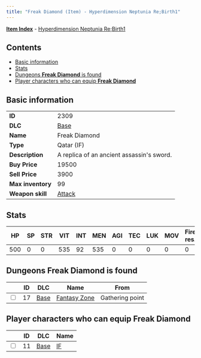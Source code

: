 ```yaml
---
title: "Freak Diamond (Item) - Hyperdimension Neptunia Re;Birth1"
---
```


[**Item Index**](/neptunia/rb1/item/index.html) - [Hyperdimension Neptunia Re;Birth1](/neptunia/rb1)

## Contents

- [Basic information](#basic-information)
- [Stats](#stats)
- [Dungeons **Freak Diamond** is found](#dungeons-freak-diamond-is-found)
- [Player characters who can equip **Freak Diamond**](#player-characters-who-can-equip-freak-diamond)

## Basic information

|   |   |
| -- | -- |
| **ID** | 2309 |
| **DLC** | [Base](/neptunia/rb1/dlc/1-base.html) |
| **Name** | Freak Diamond |
| **Type** | Qatar (IF) |
| **Description** | A replica of an ancient assassin's sword. |
| **Buy Price** | 19500 |
| **Sell Price** | 3900 |
| **Max inventory** | 99 |
| **Weapon skill** | [Attack](/neptunia/rb1/skill/1-2101-attack.html) |


## Stats

| HP | SP | STR | VIT | INT | MEN | AGI | TEC | LUK | MOV | Fire res. | Ice res. | Wind res. | Lightning res. |
| -- | -- | --- | --- | --- | --- | --- | --- | --- | --- | --------- | -------- | --------- | -------------- |
| 500 | 0 | 0 | 535 | 92 | 535 | 0 | 0 | 0 | 0 | 0 | 0 | 0 | 0 |


## Dungeons **Freak Diamond** is found

|    | ID | DLC | Name | From |
| -- | -- | --- | ---- | ---- |
| <input type="checkbox" id="rb1-dungeon-1-17" class="trackbox" /> | 17 | [Base](/neptunia/rb1/dlc/1-base.html) | [Fantasy Zone](/neptunia/rb1/dungeon/1-17-fantasy-zone.html) | Gathering point |


## Player characters who can equip **Freak Diamond**

|    | ID | DLC | Name |
| -- | -- | --- | ---- |
| <input type="checkbox" id="rb1-player-1-11" class="trackbox" /> | 11 | [Base](/neptunia/rb1/dlc/1-base.html) | [IF](/neptunia/rb1/player/1-11-if.html) |
